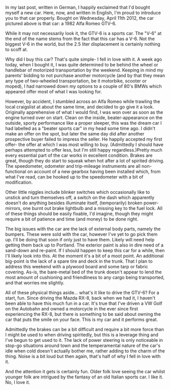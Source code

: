 In my last post, written in German, I happily exclaimed that I'd bought myself a new car. Here, now, and written in English, I'm proud to introduce you to that car properly. Bought on Wednesday, April 11th 2012, the car pictured above is that car: a 1982 Alfa Romeo GTV-6.

While it may not necessarily look it, the GTV-6 is a sports car. The "V-6" at the end of the name stems from the fact that this car has a V-6. Not the biggest V-6 in the world, but the 2.5 liter displacement is certainly nothing to scoff at.

Why did I buy this car? That's quite simple- I fell in love with it. A week ago today, when I bought it, I was quite determined to be behind the wheel or handlebar of motorized transportation by the weekend. Keeping in mind my parents' bidding to not purchase another motorcycle (and by that they mean any type of two-wheeled transportation, be it motorbike, scooter or moped), I had narrowed down my options to a couple of 80's BMWs which appeared offer most of what I was looking for.

However, by accident, I stumbled across an Alfa Romeo while trawling the local craigslist at about the same time, and decided to go give it a look. Originally apprehensive of what I would find, I was won over as soon as the engine turned over on start. Clean on the inside, beater-appearance on the outside, sporty performance like a proper sleeper, this was the dream car I had labelled as a "beater sports car" in my head some time ago. I didn't make an offer on the spot, but later the same day did after another prospective buyer failed to impress the seller. He happily accepted my first offer- the offer at which I was most willing to buy. (Admittedly I should have perhaps attempted to offer less, but I'm still happy regardless.)Pretty much every essential part of the car works in excellent condition. Brakes are great, though they do start to squeak when hot after a lot of spirited driving. The speedometer, odometer and trip-mileage instruments are all non-functional on account of a new gearbox having been installed which, from what I've read, can be hooked up to the speedometer with a bit of modification.

Other little niggles include blinker switches which occasionally like to unstick and turn themselves off, a switch on the dash which apparently doesn't do anything besides illuminate itself, (temporarily) broken power-mirrors, one burnt out brake lightbulb and a missing key to the fuel lock. All of these things should be easily fixable, I'd imagine, though they might require a bit of patience and time (and money) to be done right.

The big issues with the car are the lack of external body parts, namely the bumpers. These were sold with the car, however I've yet to go pick them up. I'll be doing that soon if only just to have them. Likely will need help getting them back up to Portland. The exterior paint is also in dire need of a sand-down and re-paint. If I should happen to keep this car for a while, then I'll likely look into this. At the moment it's a bit of a moot point. An additional big-point is the lack of a spare tire and deck in the trunk. That I plan to address this weekend with a plywood board and some tarp or fabric covering. As-is, the bare-metal bed of the trunk doesn't appear to lend the most amount of cushioning and friendliness to any cargo being transported, and that worries me slightly.

All of these physical things aside... what's it like to drive the GTV-6? For a start, fun. Since driving the Mazda RX-8, back when we had it, I haven't been able to have this much fun in a car. It's true that I've driven a VW Golf on the Autobahn and owned a motorcycle in the ever since first experiencing the RX-8, but there is something to be said about owning the car that puts the smile on your face. This is my car and it performs great.

Admittedly the brakes can be a bit difficult and require a bit more force than I might be used to when driving spiritedly, but this is a leverage thing and I've begun to get used to it. The lack of power steering is only noticeable in stop-go situations around town and the temperamental nature of the car's idle when cold doesn't actually bother me, rather adding to the charm of the thing. Noise is a bit loud but then again, that's half of why I fell in love with it.

And the attention it gets is certainly fun. Older folk love seeing the car whilst younger folk are intrigued by the fantasy of an old Italian sports car. I like it. No, I love it.